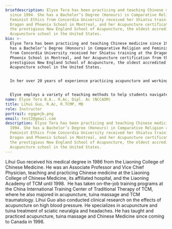 ```yaml
---
briefdescription: Elyse Tera has been practicing and teaching Chinese medicine
  since 1994. She has a Bachelor’s Degree (Honours) in Comparative Religion and
  Feminist Ethics from Concordia University received her Shiatsu training at the
  Dragon and Phoenix School in Montreal, and her Acupuncture certification from
  the prestigious New England School of Acupuncture, the oldest accredited
  Acupuncture school in the United States.
bio: >-
  Elyse Tera has been practicing and teaching Chinese medicine since 1994. She
  has a Bachelor’s Degree (Honours) in Comparative Religion and Feminist Ethics
  from Concordia University received her Shiatsu training at the Dragon and
  Phoenix School in Montreal, and her Acupuncture certification from the
  prestigious New England School of Acupuncture, the oldest accredited
  Acupuncture school in the United States.


  In her over 20 years of experience practicing acupuncture and working with other acupuncturists to help build successful practices, Elyse has developed a practice management system that recognizes the unique roadblocks to success facing practitioners in North America and is passionate about educating students on becoming successful, ethical practitioners. 


  Elyse employs a variety of teaching methods to help students navigate the learning process, and builds each course uniquely to the subject and the students involved.
name: Elyse Tera B.A., R.Ac, Dipl. Ac (NCCAOM)
title: Lihui Guo, R.Ac, R.TCMP, MD
role: Instructor
portrait: egqpmjb.png
email: test2@gmail.com
description: Elyse Tera has been practicing and teaching Chinese medicine since
  1994. She has a Bachelor’s Degree (Honours) in Comparative Religion and
  Feminist Ethics from Concordia University received her Shiatsu training at the
  Dragon and Phoenix School in Montreal, and her Acupuncture certification from
  the prestigious New England School of Acupuncture, the oldest accredited
  Acupuncture school in the United States.
---
```

Lihui Guo received his medical degree in 1986 from the Liaoning College of Chinese Medicine. He was an Associate Professor and Vice Chief Physician, teaching and practicing Chinese medicine at the Liaoning College of Chinese Medicine, its affiliated hospital, and the Liaoning Academy of TCM until 1998.  He has taken on-the-job training programs at the China International Training Center of Traditional Therapy of TCM, where he also majored in acupuncture, tuina massage and TCM traumatology. Lihui Guo also conducted clinical research on the effects of acupuncture on high blood pressure. He specializes in acupuncture and tuina treatment of sciatic neuralgia and headaches. He has taught and practiced acupuncture, tuina massage and Chinese Medicine since coming to Canada in 1998.